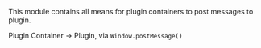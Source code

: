 This module contains all means for plugin containers to post messages to plugin.


Plugin Container -> Plugin, via `Window.postMessage()`